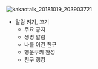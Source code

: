 ![kakaotalk_20181019_203903721](https://user-images.githubusercontent.com/43487873/47216518-20ba1080-d3e0-11e8-89f0-aab7268bce3d.jpg)

* 알람 켜기, 끄기
   * 주요 공지
   * 생명 알림
   * 나를 이긴 친구
   * 행운쿠키 완성
   * 친구 랭킹 
